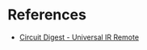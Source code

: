 # References

- [Circuit Digest - Universal IR Remote](https://circuitdigest.com/microcontroller-projects/diy-smart-universal-ir-remote-control)